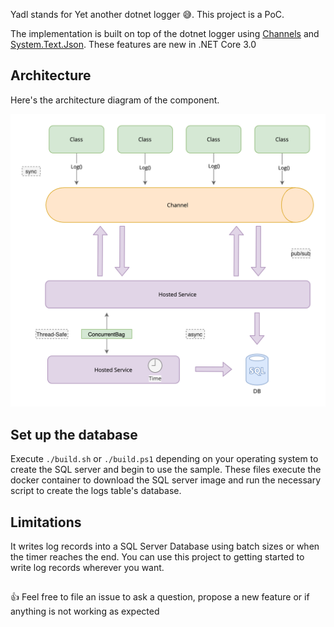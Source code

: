 Yadl stands for Yet another dotnet logger 😅. This project is a PoC. 

The implementation is built on top of the dotnet logger using [Channels](https://devblogs.microsoft.com/dotnet/an-introduction-to-system-threading-channels/) and [System.Text.Json](https://devblogs.microsoft.com/dotnet/try-the-new-system-text-json-apis/). These features are new in .NET Core 3.0

## Architecture
Here's the architecture diagram of the component.

![Architecture Diagram](./architecture.png)

## Set up the database
Execute `./build.sh` or `./build.ps1` depending on your operating system to create the SQL server and begin to use the sample.
These files execute the docker container to download the SQL server image and run the necessary script to create the logs table's database.

## Limitations
It writes log records into a SQL Server Database using batch sizes or when the timer reaches the end. You can use this project to getting started to write log records wherever you want.

## 

👍 Feel free to file an issue to ask a question, propose a new feature or if anything is not working as expected